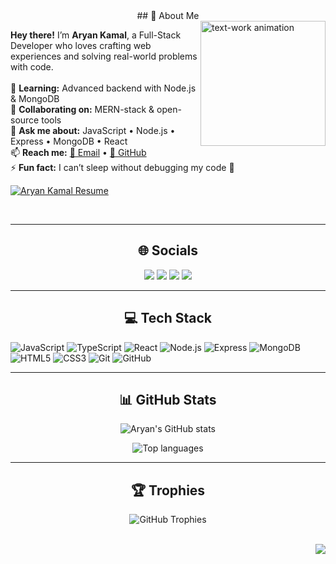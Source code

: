 <div align="center">
## 💫 About Me

</div>

<img align="right" src="https://media.tenor.com/6JptszQgCnkAAAAj/text-work.gif" height="200" alt="text-work animation" />

**Hey there!** I’m **Aryan Kamal**, a Full-Stack Developer who loves crafting web experiences and solving real-world problems with code.<br><br>
🌱 **Learning:** Advanced backend with Node.js & MongoDB<br>
👯 **Collaborating on:** MERN-stack & open-source tools<br>
💬 **Ask me about:** JavaScript • Node.js • Express • MongoDB • React<br>
📫 **Reach me:** [📧 Email](mailto:kamalaryann1234567@gmail.com) • [🐙 GitHub](https://github.com/Aryan-kamal)<br>
⚡ **Fun fact:** I can’t sleep without debugging my code 😤

<p align="left">
  <a href="https://drive.google.com/file/d/1PR7xkmLcQT2HxKTK0OGdDrU1sIVn-ti-/view?usp=sharing" target="_blank">
    <img src="https://img.shields.io/badge/Resume-View-informational?style=for-the-badge&logo=google-drive&logoColor=white&color=0A66C2" alt="Aryan Kamal Resume" />
  </a>
</p>

<br clear="both">

---

<div align="center">

## 🌐 Socials

</div>

<p align="center">
  <a href="https://instagram.com/aryan_kamal07"><img src="https://img.shields.io/badge/Instagram-E4405F?style=flat&logo=instagram&logoColor=white" /></a>
  <a href="https://linkedin.com/in/aryan-kamal-934370234"><img src="https://img.shields.io/badge/LinkedIn-0077B5?style=flat&logo=linkedin&logoColor=white" /></a>
  <a href="https://x.com/AryanKa09063877"><img src="https://img.shields.io/badge/X-000000?style=flat&logo=x&logoColor=white" /></a>
  <a href="https://codolio.com/profile/sDwTAR05"><img src="https://img.shields.io/badge/Codolio-007ACC?style=flat&logoColor=white" /></a>
</p>

---

<div align="center">

## 💻 Tech Stack

</div>

<p float="left">
  <img src="https://img.shields.io/badge/JavaScript-F7DF1E?style=flat&logo=javascript&logoColor=black" alt="JavaScript" />
  <img src="https://img.shields.io/badge/TypeScript-007ACC?style=flat&logo=typescript&logoColor=white" alt="TypeScript" />
  <img src="https://img.shields.io/badge/React-20232A?style=flat&logo=react&logoColor=61DAFB" alt="React" />
  <img src="https://img.shields.io/badge/Node.js-339933?style=flat&logo=node.js&logoColor=white" alt="Node.js" />
  <img src="https://img.shields.io/badge/Express.js-404D59?style=flat&logo=express&logoColor=white" alt="Express" />
  <img src="https://img.shields.io/badge/MongoDB-47A248?style=flat&logo=mongodb&logoColor=white" alt="MongoDB" />
  <img src="https://img.shields.io/badge/HTML5-E34F26?style=flat&logo=html5&logoColor=white" alt="HTML5" />
  <img src="https://img.shields.io/badge/CSS3-1572B6?style=flat&logo=css3&logoColor=white" alt="CSS3" />
  <img src="https://img.shields.io/badge/Git-F05033?style=flat&logo=git&logoColor=white" alt="Git" />
  <img src="https://img.shields.io/badge/GitHub-181717?style=flat&logo=github&logoColor=white" alt="GitHub" />
</p>

---

<div align="center">

## 📊 GitHub Stats

</div>

<p align="center">
  <img src="https://github-readme-stats.vercel.app/api?username=Aryan-kamal&theme=aura_dark&show_icons=true&include_all_commits=true&count_private=true" alt="Aryan's GitHub stats" />
</p>
<p align="center">
  <img src="https://github-readme-stats.vercel.app/api/top-langs/?username=Aryan-kamal&theme=aura_dark&layout=compact" alt="Top languages" />
</p>

---

<div align="center">

## 🏆 Trophies

</div>

<p align="center">
  <img src="https://github-profile-trophy.vercel.app/?username=Aryan-kamal&theme=onedark&margin-w=10" alt="GitHub Trophies" />
</p>

<br clear="both">

<img align="right" src="https://visitor-badge.laobi.icu/badge?page_id=Aryan-kamal.Aryan-kamal" />
